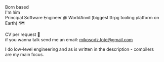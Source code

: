 Born based    
I'm him  
Principal Software Engineer @ WorldAnvil (biggest ttrpg tooling platform on Earth) 🗺️

CV per request 📰   
if you wanna talk send me an email:
mikosodz.lote@gmail.com

I do low-level engineering and as is written in the description - compilers are my main focus. 
